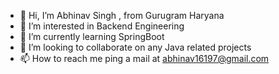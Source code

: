 - 👋 Hi, I’m Abhinav Singh , from Gurugram Haryana
- 👀 I’m interested in Backend Engineering
- 🌱 I’m currently learning SpringBoot
- 💞️ I’m looking to collaborate on any Java related projects
- 📫 How to reach me ping a mail at abhinav16197@gmail.com

<!---
Abhi16DTU/Abhi16DTU is a ✨ special ✨ repository because its `README.md` (this file) appears on your GitHub profile.
You can click the Preview link to take a look at your changes.
--->
